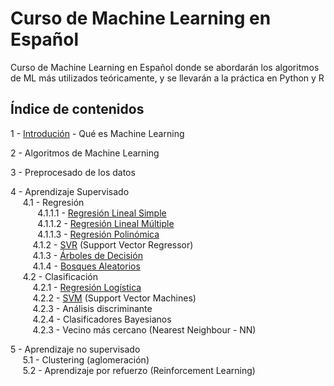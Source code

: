 # Curso de Machine Learning en Español

Curso de Machine Learning en Español donde se abordarán los algoritmos de ML más utilizados teóricamente, y se llevarán a la práctica en Python y R

Índice de contenidos
---

1 - [Introdución](https://github.com/PabloRR100/Curso-Machine-Learning-Esp-/blob/master/1%20-%20Introducción.ipynb) - Qué es Machine Learning  

2 - Algoritmos de Machine Learning  

3 - Preprocesado de los datos  

4 - Aprendizaje Supervisado  
&nbsp;&nbsp;&nbsp;&nbsp;  4.1 - Regresión  
&nbsp;&nbsp;&nbsp;&nbsp;&nbsp;&nbsp;&nbsp;&nbsp;&nbsp;&nbsp;  4.1.1.1 - [Regresión Lineal Simple](https://github.com/PabloRR100/Curso-Machine-Learning-Esp/blob/master/4%20-%20Aprendizaje%20Supervisado/4.1.%20Regresión/4.1.2%20-%20Regresión%20Linear%20y%20Polinómica/4.1.1.1%20RLS%20-%20Python.ipynb)  
&nbsp;&nbsp;&nbsp;&nbsp;&nbsp;&nbsp;&nbsp;&nbsp;&nbsp;&nbsp;  4.1.1.2 - [Regresión Lineal Múltiple](https://github.com/PabloRR100/Curso-Machine-Learning-Esp/blob/master/4%20-%20Aprendizaje%20Supervisado/4.1.%20Regresión/4.1.2%20-%20Regresión%20Linear%20y%20Polinómica/4.1.1.2%20RLM%20-%20Python.ipynb)  
&nbsp;&nbsp;&nbsp;&nbsp;&nbsp;&nbsp;&nbsp;&nbsp;&nbsp;&nbsp;  4.1.1.3 - [Regresión Polinómica](https://github.com/PabloRR100/Curso-Machine-Learning-Esp/blob/master/4%20-%20Aprendizaje%20Supervisado/4.1.%20Regresión/4.1.2%20-%20Regresión%20Linear%20y%20Polinómica/4.1.1.3%20PLS%20-%20Python.ipynb)  
&nbsp;&nbsp;&nbsp;&nbsp;&nbsp;&nbsp;&nbsp;&nbsp;  4.1.2 - [SVR](https://github.com/PabloRR100/Curso-Machine-Learning-Esp/blob/master/4%20-%20Aprendizaje%20Supervisado/4.1.%20Regresión/4.1.2%20-%20SVR/4.2%20SVR%20-%20Python.ipynb) (Support Vector Regressor)  
&nbsp;&nbsp;&nbsp;&nbsp;&nbsp;&nbsp;&nbsp;&nbsp;  4.1.3 - [Árboles de Decisión](https://github.com/PabloRR100/Curso-Machine-Learning-Esp/blob/master/4%20-%20Aprendizaje%20Supervisado/4.1.%20Regresión/4.1.3%20-%20Árboles%20de%20Decisión/4.3%20Árboles%20de%20Decisión%20-%20Python.ipynb)  
&nbsp;&nbsp;&nbsp;&nbsp;&nbsp;&nbsp;&nbsp;&nbsp;  4.1.4 - [Bosques Aleatorios](https://github.com/PabloRR100/Curso-Machine-Learning-Esp/blob/master/4%20-%20Aprendizaje%20Supervisado/4.1.%20Regresión/4.1.4%20-%20Bosques%20Aleatorios/4.4%20Bosques%20Aleatorios%20-%20Python.ipynb)  
&nbsp;&nbsp;&nbsp;&nbsp;  4.2 - Clasificación  
&nbsp;&nbsp;&nbsp;&nbsp;&nbsp;&nbsp;&nbsp;&nbsp;  4.2.1 - [Regresión Logística](https://github.com/PabloRR100/Curso-Machine-Learning-Esp/blob/master/4%20-%20Aprendizaje%20Supervisado/4.2.%20Clasificación/4.2.1%20-%20Regresión%20Log%C3%ADsitca/4.2.1%20Regresión%20Log%C3%ADstica%20-%20Python.ipynb)  
&nbsp;&nbsp;&nbsp;&nbsp;&nbsp;&nbsp;&nbsp;&nbsp;  4.2.2 - [SVM](https://github.com/PabloRR100/Curso-Machine-Learning-Esp/blob/master/4%20-%20Aprendizaje%20Supervisado/4.2.%20Clasificación/4.2.2%20-%20SVM/4.2.3%20SVM%20-%20Python.ipynb) (Support Vector Machines)  
&nbsp;&nbsp;&nbsp;&nbsp;&nbsp;&nbsp;&nbsp;&nbsp;  4.2.3 - Análisis discriminante  
&nbsp;&nbsp;&nbsp;&nbsp;&nbsp;&nbsp;&nbsp;&nbsp;  4.2.4 - Clasificadores Bayesianos  
&nbsp;&nbsp;&nbsp;&nbsp;&nbsp;&nbsp;&nbsp;&nbsp;  4.2.3 - Vecino más cercano (Nearest Neighbour - NN)  

5 - Aprendizaje no supervisado  
&nbsp;&nbsp;&nbsp;&nbsp;  5.1 - Clustering (aglomeración)  
&nbsp;&nbsp;&nbsp;&nbsp;  5.2 - Aprendizaje por refuerzo (Reinforcement Learning)  
  
